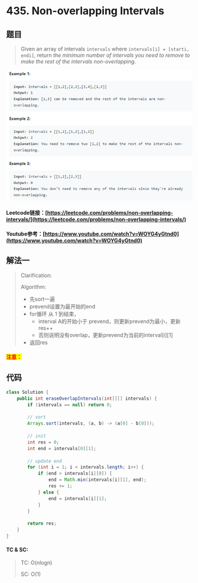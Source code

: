 # 435. Non-overlapping Intervals

## 题目

> Given an array of intervals `intervals` where `intervals[i] = [starti, endi]`, return _the minimum number of intervals you need to remove to make the rest of the intervals non-overlapping_.

![](<../../.gitbook/assets/image (21).png>)

#### Leetcode链接：[https://leetcode.com/problems/non-overlapping-intervals/](https://leetcode.com/problems/non-overlapping-intervals/)

#### Youtube参考：[https://www.youtube.com/watch?v=WOYG4yGtnd0](https://www.youtube.com/watch?v=WOYG4yGtnd0)

## 解法一

> Clarification:&#x20;
>
> Algorithm:&#x20;
>
> * 先sort一遍
> * prevend设置为最开始的end
> * for循环 从 1 到结束，
>   * interval A的开始小于 prevend，则更新prevend为最小，更新res++
>   * 否则说明没有overlap，更新prevend为当前的interval\[i]\[1]
> * 返回res

#### <mark style="color:red;">注意：</mark>

## 代码

```java
class Solution {
    public int eraseOverlapIntervals(int[][] intervals) {
        if (intervals == null) return 0;
        
        // sort
        Arrays.sort(intervals, (a, b) -> (a[0] - b[0]));
        
        // init
        int res = 0;
        int end = intervals[0][1];
        
        // update end
        for (int i = 1; i < intervals.length; i++) {
            if (end > intervals[i][0]) {
                end = Math.min(intervals[i][1], end);
                res += 1;
            } else {
                end = intervals[i][1];
            }
        }
        
        return res;
    }
}
```

#### TC & SC:&#x20;

> TC: O(nlogn)
>
> SC: O(1)
